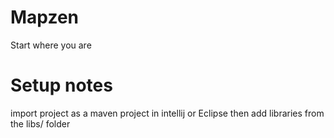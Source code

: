 # Mapzen

Start where you are


# Setup notes

import project as a maven project in intellij or Eclipse then add libraries from the libs/ folder
